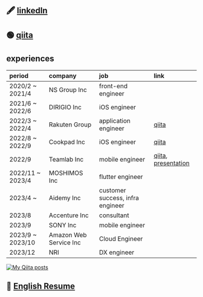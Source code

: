 

<!-- ## URL -->

<!-- - [Qiita ](https://qiita.com/miyakooti)[![My Qiita posts](https://qiita-badge.apiapi.app/s/miyakooti/posts.svg)](http://qiita.com/miyakooti) -->
<!-- - [Portfolio site](https://miyakooti.github.io/kousuke_portofolio/)
 -->

## 🖋️ [linkedIn](https://www.linkedin.com/in/maru087a65253/)

## 🟢 [qiita](https://qiita.com/miyakooti)

## experiences

| period | company | job | link |
|:-----------|:------------|:------------|:------------|
| 2020/2 ~ 2021/4 | NS Group Inc| front-end engineer| |
| 2021/6 ~ 2022/6 | DIRIGIO Inc| iOS engineer| |
| 2022/3 ~ 2022/4 | Rakuten Group| application engineer| [qiita](https://qiita.com/miyakooti/private/e01e19092d1034539429) |
| 2022/8 ~ 2022/9 | Cookpad Inc| iOS engineer| [qiita](https://qiita.com/miyakooti/private/95d3f815da897a71bf61) |
| 2022/9 | Teamlab Inc| mobile engineer| [qiita](https://qiita.com/miyakooti/private/42b70aaf9c7cd473314e), [presentation](https://drive.google.com/file/d/1YOW9m5tNqCdteA4rgm9QtqODRynIg9sd/view?usp=sharing) |
| 2022/11 ~ 2023/4| MOSHIMOS Inc| flutter engineer |
| 2023/4 ~ | Aidemy Inc| customer success, infra engineer |
| 2023/8 | Accenture Inc| consultant  |
| 2023/9 | SONY Inc| mobile engineer |
| 2023/9 ~ 2023/10 | Amazon Web Service Inc | Cloud Engineer |
| 2023/12 | NRI | DX engineer |

<!-- | 2025/4 ~ 【FULL TIME】 | Amazon Web Service Inc| Cloud Support Engineer | -->



[![My Qiita posts](https://qiita-badge.apiapi.app/s/miyakooti/posts.svg)](http://qiita.com/miyakooti)

## 🔖 [English Resume](https://file.notion.so/f/f/0c9e9f17-95c2-4536-b49b-9bb72372e1ec/b79d2ccc-38a6-480a-92f5-529cecf702c7/White_Blue_Simple_Back_End_Engineer_CV_Resume.pdf?table=block&id=c172ee09-8ee5-41cc-a3da-b45f06fc1c1f&spaceId=0c9e9f17-95c2-4536-b49b-9bb72372e1ec&expirationTimestamp=1724256000000&signature=kUcvsjHjJEpxpiJagjZjXXd7P5a3k2zCZcN0hPWIDaI&downloadName=White+Blue+Simple+Back+End+Engineer+CV+Resume.pdf)


<!-- ## Doing
- GUI Architecture(MVVM)




## Scheduled

- flutter
- Redux
- Rx
- golang
- swiftGen
- swiftlint
- clean architecture
- 

## Done
- GUI Architecture(MVP)
 -->
